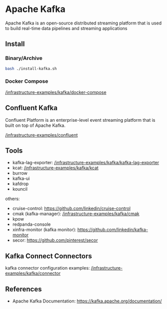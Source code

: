 # Apache Kafka

Apache Kafka is an open-source distributed streaming platform that is used to build real-time data pipelines and streaming applications

## Install

### Binary/Archive

```bash
bash ./install-kafka.sh
```

### Docker Compose

[/infrastructure-examples/kafka/docker-compose](/kafka/docker-compose/)

## Confluent Kafka

Confluent Platform is an enterprise-level event streaming platform that is built on top of Apache Kafka.

[/infrastructure-examples/confluent](/confluent/)

## Tools

- kafka-lag-exporter: [/infrastructure-examples/kafka/kafka-lag-exporter](/kafka/kafka-lag-exporter/)
- kcat: [/infrastructure-examples/kafka/kcat](/kafka/kcat/)
- burrow
- kafka-ui
- kafdrop
- kouncil

others:

- cruise-control: <https://github.com/linkedin/cruise-control>
- cmak (kafka-manager): [/infrastructure-examples/kafka/cmak](/kafka/cmak/)
- kpow
- redpanda-console
- xinfra-monitor (kafka monitor): <https://github.com/linkedin/kafka-monitor>
- secor: <https://github.com/pinterest/secor>

## Kafka Connect Connectors

kafka connector configuration examples: [/infrastructure-examples/kafka/connector](/kafka/connector/)

## References

- Apache Kafka Documentation: <https://kafka.apache.org/documentation/>
